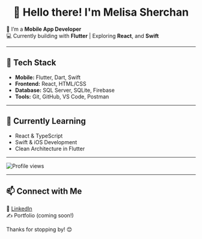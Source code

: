 
<!-- **Melisa1-gif/Melisa1-gif** is a ✨ special ✨ repository because its `README.md` appears on your GitHub profile. -->

<h1 align="center">👋 Hello there! I'm Melisa Sherchan</h1>

🚀 I’m a **Mobile App Developer**  
💻 Currently building with **Flutter** | Exploring **React**, and **Swift**  

---

## 🔧 Tech Stack

- **Mobile:** Flutter, Dart, Swift  
- **Frontend:** React, HTML/CSS  
- **Database:** SQL Server, SQLite, Firebase  
- **Tools:** Git, GitHub, VS Code, Postman  

---

## 🌱 Currently Learning

- React & TypeScript
- Swift & iOS Development  
- Clean Architecture in Flutter  

---

![Profile views](https://komarev.com/ghpvc/?username=Melisa1-gif)

---

## 📫 Connect with Me

💼 [LinkedIn](https://www.linkedin.com/in/melisasherchan/)  
✍️ Portfolio (coming soon!)

Thanks for stopping by! 😊
